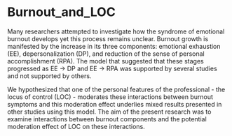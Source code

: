 # Burnout_and_LOC
Many researchers attempted to investigate how the syndrome of emotional burnout develops yet this process remains unclear. Burnout growth is manifested by the increase in its three components: emotional exhaustion (EE),  depersonalization (DP), and reduction of the sense of personal accomplishment (RPA). The model that suggested that these stages progressed as EE → DP and EE → RPA was supported by several studies and not supported by others. 

We hypothesized that one of the personal features of the professional - the locus of control (LOC) - moderates these interactions between burnout symptoms and this moderation effect underlies mixed results presented in other studies using this model. The aim of the present research was to examine interactions between burnout components and the potential moderation effect of LOC on these interactions.
